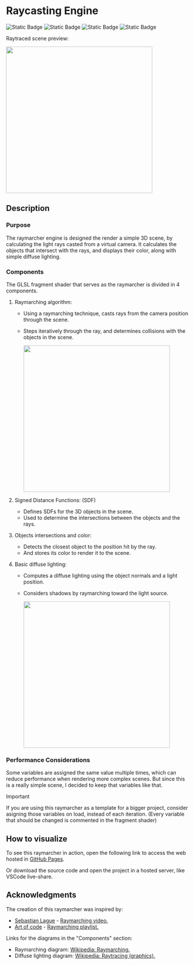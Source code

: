 # Raycasting Engine
![Static Badge](https://img.shields.io/badge/WebGL-990000?style=for-the-badge&logo=webgl&logoColor=990000&labelColor=black)
![Static Badge](https://img.shields.io/badge/JS-F7DF1E?style=for-the-badge&logo=javascript&logoColor=F7DF1E&labelColor=black)
![Static Badge](https://img.shields.io/badge/HTML-E34F26?style=for-the-badge&logo=HTML5&logoColor=E34F26&labelColor=black)
![Static Badge](https://img.shields.io/badge/CSS-1572B6?style=for-the-badge&logo=CSS3&logoColor=%231572B6&labelColor=black)

Raytraced scene preview:

<img src="https://github.com/panik-kalm-panik/raycasting-engine/assets/30728714/607b9db7-2604-4893-9dcb-37ac10643fc6" width="400">

## Description
### Purpose
The raymarcher engine is designed the render a simple 3D scene, by calculating the light rays casted from a virtual camera. It calculates the objects that intersect with the rays, and displays their color, along with simple diffuse lighting.

### Components

The GLSL fragment shader that serves as the raymarcher is divided in 4 components.
1. Raymarching algorithm:
    - Using a raymarching technique, casts rays from the camera position through the scene.
    - Steps iteratively through the ray, and determines collisions with the objects in the scene.


      <img src="https://github.com/panik-kalm-panik/raycasting-engine/assets/30728714/55d9e3dd-69ad-48b8-9770-9e451f9b0dbb" width="400">

3. Signed Distance Functions: (SDF)
    - Defines SDFs for the 3D objects in the scene.
    - Used to determine the intersections between the objects and the rays.

4. Objects intersections and color:
    - Detects the closest object to the position hit by the ray.
    - And stores its color to render it to the scene.

5. Basic diffuse lighting:
    - Computes a diffuse lighting using the object normals and a light position.
    - Considers shadows by raymarching toward the light source.


      <img src="https://github.com/panik-kalm-panik/raycasting-engine/assets/30728714/9cf3935b-92b4-4938-8c63-818603c0ac88" width="400">


### Performance Considerations
Some variables are assigned the same value multiple times, which can reduce performance when rendering more complex scenes. But since this is a really simple scene, I decided to keep that variables like that.
> [!IMPORTANT]  
> If you are using this raymarcher as a template for a bigger project, consider asigning those variables on load, instead of each iteration. (Every variable that should be changed is commented in the fragment shader)

## How to visualize
To see this raymarcher in action, open the following link to access the web hosted in [GitHub Pages](https://panik-kalm-panik.github.io/raycasting-engine/).

Or download the source code and open the project in a hosted server, like VSCode live-share.

## Acknowledgments
The creation of this raymarcher was inspired by:
 - [Sebastian Lague](https://www.youtube.com/@SebastianLague) - [Raymarching video.](https://www.youtube.com/watch?v=Cp5WWtMoeKg&t=141s)
 - [Art of code](https://www.youtube.com/@TheArtofCodeIsCool) - [Raymarching playlist.](https://www.youtube.com/playlist?list=PLGmrMu-IwbgtMxMiV3x4IrHPlPmg7FD-P)

Links for the diagrams in the "Components" section:
 - Raymarching diagram: [Wikipedia: Raymarching.](https://en.wikipedia.org/wiki/Ray_marching#/media/File:Visualization_of_SDF_ray_marching_algorithm.png)
 - Diffuse lighting diagram: [Wikipedia: Raytracing (graphics).](https://en.wikipedia.org/wiki/Ray_tracing_(graphics)#/media/File:Ray_trace_diagram.svg)
